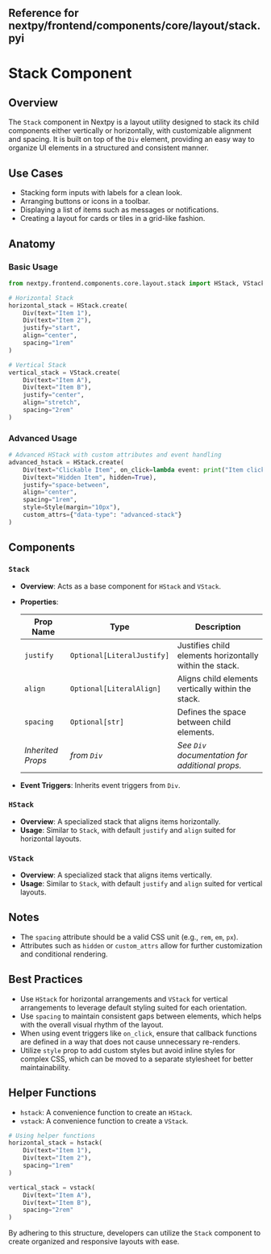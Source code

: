 ##  Reference for nextpy/frontend/components/core/layout/stack.pyi

# Stack Component

## Overview

The `Stack` component in Nextpy is a layout utility designed to stack its child components either vertically or horizontally, with customizable alignment and spacing. It is built on top of the `Div` element, providing an easy way to organize UI elements in a structured and consistent manner.

## Use Cases

- Stacking form inputs with labels for a clean look.
- Arranging buttons or icons in a toolbar.
- Displaying a list of items such as messages or notifications.
- Creating a layout for cards or tiles in a grid-like fashion.

## Anatomy

### Basic Usage

```python
from nextpy.frontend.components.core.layout.stack import HStack, VStack

# Horizontal Stack
horizontal_stack = HStack.create(
    Div(text="Item 1"),
    Div(text="Item 2"),
    justify="start",
    align="center",
    spacing="1rem"
)

# Vertical Stack
vertical_stack = VStack.create(
    Div(text="Item A"),
    Div(text="Item B"),
    justify="center",
    align="stretch",
    spacing="2rem"
)
```

### Advanced Usage

```python
# Advanced HStack with custom attributes and event handling
advanced_hstack = HStack.create(
    Div(text="Clickable Item", on_click=lambda event: print("Item clicked")),
    Div(text="Hidden Item", hidden=True),
    justify="space-between",
    align="center",
    spacing="1rem",
    style=Style(margin="10px"),
    custom_attrs={"data-type": "advanced-stack"}
)
```

## Components

### `Stack`

- **Overview**: Acts as a base component for `HStack` and `VStack`.
- **Properties**:
  
  | Prop Name           | Type                                              | Description                                             |
  |---------------------|---------------------------------------------------|---------------------------------------------------------|
  | `justify`           | `Optional[LiteralJustify]`                        | Justifies child elements horizontally within the stack. |
  | `align`             | `Optional[LiteralAlign]`                          | Aligns child elements vertically within the stack.       |
  | `spacing`           | `Optional[str]`                                   | Defines the space between child elements.               |
  | *Inherited Props*   | *from `Div`*                                      | *See `Div` documentation for additional props.*         |

- **Event Triggers**: Inherits event triggers from `Div`.

### `HStack`

- **Overview**: A specialized stack that aligns items horizontally.
- **Usage**: Similar to `Stack`, with default `justify` and `align` suited for horizontal layouts.

### `VStack`

- **Overview**: A specialized stack that aligns items vertically.
- **Usage**: Similar to `Stack`, with default `justify` and `align` suited for vertical layouts.

## Notes

- The `spacing` attribute should be a valid CSS unit (e.g., `rem`, `em`, `px`).
- Attributes such as `hidden` or `custom_attrs` allow for further customization and conditional rendering.

## Best Practices

- Use `HStack` for horizontal arrangements and `VStack` for vertical arrangements to leverage default styling suited for each orientation.
- Use `spacing` to maintain consistent gaps between elements, which helps with the overall visual rhythm of the layout.
- When using event triggers like `on_click`, ensure that callback functions are defined in a way that does not cause unnecessary re-renders.
- Utilize `style` prop to add custom styles but avoid inline styles for complex CSS, which can be moved to a separate stylesheet for better maintainability.

## Helper Functions

- `hstack`: A convenience function to create an `HStack`.
- `vstack`: A convenience function to create a `VStack`.

```python
# Using helper functions
horizontal_stack = hstack(
    Div(text="Item 1"),
    Div(text="Item 2"),
    spacing="1rem"
)

vertical_stack = vstack(
    Div(text="Item A"),
    Div(text="Item B"),
    spacing="2rem"
)
```

By adhering to this structure, developers can utilize the `Stack` component to create organized and responsive layouts with ease.
